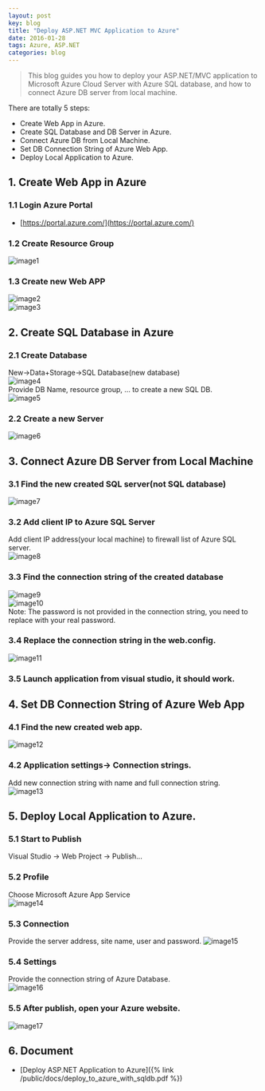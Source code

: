```yaml
---
layout: post
key: blog
title: "Deploy ASP.NET MVC Application to Azure"
date: 2016-01-28
tags: Azure, ASP.NET
categories: blog
---
```


> This blog guides you how to deploy your ASP.NET/MVC application to Microsoft Azure Cloud Server with Azure SQL database, and how to connect Azure DB server from local machine.

There are totally 5 steps:  

* Create Web App in Azure.
* Create SQL Database and DB Server in Azure.
* Connect Azure DB from Local Machine.
* Set DB Connection String of Azure Web App.
*  Deploy Local Application to Azure.

## 1. Create Web App in Azure  
### 1.1 Login Azure Portal  
* [https://portal.azure.com/](https://portal.azure.com/)  

### 1.2 Create Resource Group  
![image1](/public/pics/2016-01-28/image1.png)  
### 1.3 Create new Web APP  
![image2](/public/pics/2016-01-28/image2.png)  
![image3](/public/pics/2016-01-28/image3.png)  

## 2. Create SQL Database in Azure  
### 2.1 Create Database
New-&gt;Data+Storage-&gt;SQL Database(new database)  
![image4](/public/pics/2016-01-28/image4.png)  
Provide DB Name, resource group, … to create a new SQL DB.  
![image5](/public/pics/2016-01-28/image5.png)  
### 2.2 Create a new Server  
![image6](/public/pics/2016-01-28/image6.png)  

## 3. Connect Azure DB Server from Local Machine  
### 3.1 Find the new created SQL server(not SQL database)  
![image7](/public/pics/2016-01-28/image7.png)  
### 3.2 Add client IP to Azure SQL Server
Add client IP address(your local machine) to firewall list of Azure SQL server.  
![image8](/public/pics/2016-01-28/image8.png)  
### 3.3 Find the connection string of the created database  
![image9](/public/pics/2016-01-28/image9.png)  
![image10](/public/pics/2016-01-28/image10.png)  
Note: The password is not provided in the connection string, you need to replace with your real password.  
### 3.4 Replace the connection string in the web.config.  
![image11](/public/pics/2016-01-28/image11.png)  
### 3.5 Launch application from visual studio, it should work.  

## 4. Set DB Connection String of Azure Web App  
### 4.1 Find the new created web app.  
![image12](/public/pics/2016-01-28/image12.png)  
### 4.2 Application settings-&gt; Connection strings.  
Add new connection string with name and full connection string.  
![image13](/public/pics/2016-01-28/image13.png)  

## 5. Deploy Local Application to Azure.  
### 5.1 Start to Publish
Visual Studio -&gt; Web Project -&gt; Publish...  
### 5.2 Profile
Choose Microsoft Azure App Service  
![image14](/public/pics/2016-01-28/image14.png)  
### 5.3 Connection
Provide the server address, site name, user and password.
![image15](/public/pics/2016-01-28/image15.png)  
### 5.4 Settings
Provide the connection string of Azure Database.  
![image16](/public/pics/2016-01-28/image16.png)  
### 5.5 After publish, open your Azure website.  
![image17](/public/pics/2016-01-28/image17.png)  

## 6. Document
* [Deploy ASP.NET Application to Azure]({% link /public/docs/deploy_to_azure_with_sqldb.pdf %})
